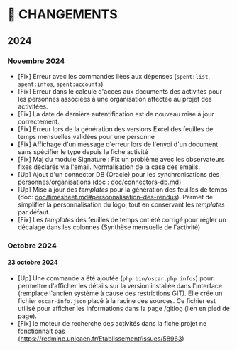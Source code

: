 # 📢 CHANGEMENTS

## 2024

### Novembre 2024
 - [Fix] Erreur avec les commandes lièes aux dépenses (`spent:list`, `spent:infos`, `spent:accounts`)
 - [Fix] Erreur dans le calcule d'accès aux documents des activités pour les personnes associées à une organisation affectée au projet des activitées.
 - [Fix] La date de dernière autentification est de nouveau mise à jour correctement.
 - [Fix] Erreur lors de la génération des versions Excel des feuilles de temps mensuelles validées pour une personne
 - [Fix] Affichage d'un message d'erreur lors de l'envoi d'un document sans spécifier le type depuis la fiche activité
 - [Fix] Maj du module Signature : Fix un problème avec les observateurs fixes déclarés via l'email. Normalisation de la case des emails.
 - [Up] Ajout d'un connector DB (Oracle) pour les synchronisations des personnes/organisations (doc : [doc/connectors-db.md](doc/connectors-db.md))
 - [Up] Mise à jour des *templates* pour la génération des feuilles de temps (doc: [doc/timesheet.md#personnalisation-des-rendus](doc/timesheet.md#personnalisation-des-rendus)). Permet de simplifier la personnalisation du logo, tout en conservant les *templates* par défaut.
 - [Fix] Les *templates* des feuilles de temps ont été corrigé pour régler un décalage dans les colonnes (Synthèse mensuelle de l'activité)

### Octobre 2024

#### 23 octobre 2024
 - [Up] Une commande a été ajoutée (`php bin/oscar.php infos`) pour permettre d'afficher les détails sur la version installée dans l'interface (remplace l'ancien système à cause des restrictions GIT). Elle crée un fichier `oscar-info.json` placé à la racine des sources. Ce fichier est utilisé pour afficher les informations dans la page /gitlog (lien en pied de page).
 - [Fix] le moteur de recherche des activités dans la fiche projet ne fonctionnait pas (https://redmine.unicaen.fr/Etablissement/issues/58963)
